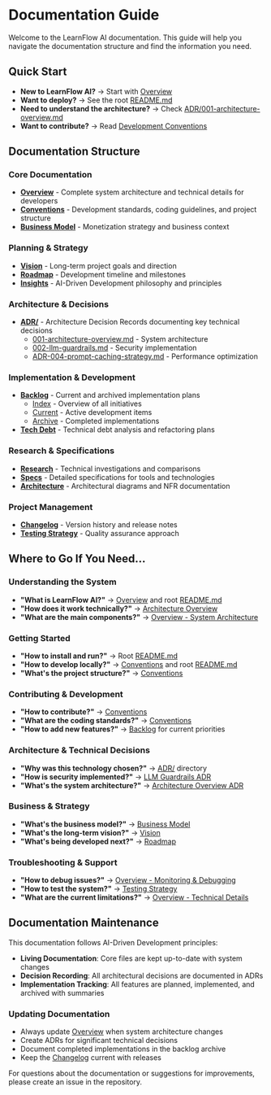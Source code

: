 # Documentation Guide

Welcome to the LearnFlow AI documentation. This guide will help you navigate the documentation structure and find the information you need.

## Quick Start

- **New to LearnFlow AI?** → Start with [Overview](overview.md)
- **Want to deploy?** → See the root [README.md](../README.md#quick-start)
- **Need to understand the architecture?** → Check [ADR/001-architecture-overview.md](ADR/001-architecture-overview.md)
- **Want to contribute?** → Read [Development Conventions](conventions.md)

## Documentation Structure

### Core Documentation
- **[Overview](overview.md)** - Complete system architecture and technical details for developers
- **[Conventions](conventions.md)** - Development standards, coding guidelines, and project structure
- **[Business Model](business_model.md)** - Monetization strategy and business context

### Planning & Strategy
- **[Vision](planning/vision.md)** - Long-term project goals and direction
- **[Roadmap](planning/roadmap.md)** - Development timeline and milestones
- **[Insights](insights.md)** - AI-Driven Development philosophy and principles

### Architecture & Decisions
- **[ADR/](ADR/)** - Architecture Decision Records documenting key technical decisions
  - [001-architecture-overview.md](ADR/001-architecture-overview.md) - System architecture
  - [002-llm-guardrails.md](ADR/002-llm-guardrails.md) - Security implementation
  - [ADR-004-prompt-caching-strategy.md](ADR/ADR-004-prompt-caching-strategy.md) - Performance optimization

### Implementation & Development
- **[Backlog](backlog/)** - Current and archived implementation plans
  - [Index](backlog/index.md) - Overview of all initiatives
  - [Current](backlog/current/) - Active development items
  - [Archive](backlog/archive/) - Completed implementations
- **[Tech Debt](backlog/tech-debt/)** - Technical debt analysis and refactoring plans

### Research & Specifications
- **[Research](research/)** - Technical investigations and comparisons
- **[Specs](specs/)** - Detailed specifications for tools and technologies
- **[Architecture](architecture/)** - Architectural diagrams and NFR documentation

### Project Management
- **[Changelog](changelog.md)** - Version history and release notes
- **[Testing Strategy](TESTING_STRATEGY.md)** - Quality assurance approach

## Where to Go If You Need...

### Understanding the System
- **"What is LearnFlow AI?"** → [Overview](overview.md) and root [README.md](../README.md)
- **"How does it work technically?"** → [Architecture Overview](ADR/001-architecture-overview.md)
- **"What are the main components?"** → [Overview - System Architecture](overview.md#system-architecture)

### Getting Started
- **"How to install and run?"** → Root [README.md](../README.md#quick-start)
- **"How to develop locally?"** → [Conventions](conventions.md) and root [README.md](../README.md#development)
- **"What's the project structure?"** → [Conventions](conventions.md)

### Contributing & Development
- **"How to contribute?"** → [Conventions](conventions.md)
- **"What are the coding standards?"** → [Conventions](conventions.md)
- **"How to add new features?"** → [Backlog](backlog/) for current priorities

### Architecture & Technical Decisions
- **"Why was this technology chosen?"** → [ADR/](ADR/) directory
- **"How is security implemented?"** → [LLM Guardrails ADR](ADR/002-llm-guardrails.md)
- **"What's the system architecture?"** → [Architecture Overview ADR](ADR/001-architecture-overview.md)

### Business & Strategy
- **"What's the business model?"** → [Business Model](business_model.md)
- **"What's the long-term vision?"** → [Vision](planning/vision.md)
- **"What's being developed next?"** → [Roadmap](planning/roadmap.md)

### Troubleshooting & Support
- **"How to debug issues?"** → [Overview - Monitoring & Debugging](overview.md#monitoring-debugging)
- **"How to test the system?"** → [Testing Strategy](TESTING_STRATEGY.md)
- **"What are the current limitations?"** → [Overview - Technical Details](overview.md#technical-details)

## Documentation Maintenance

This documentation follows AI-Driven Development principles:
- **Living Documentation**: Core files are kept up-to-date with system changes
- **Decision Recording**: All architectural decisions are documented in ADRs
- **Implementation Tracking**: All features are planned, implemented, and archived with summaries

### Updating Documentation
- Always update [Overview](overview.md) when system architecture changes
- Create ADRs for significant technical decisions
- Document completed implementations in the backlog archive
- Keep the [Changelog](changelog.md) current with releases

For questions about the documentation or suggestions for improvements, please create an issue in the repository.
